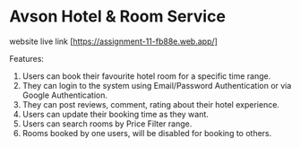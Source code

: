 # Avson Hotel & Room Service

website live link  [https://assignment-11-fb88e.web.app/]

Features:

1. Users can book their favourite hotel room for a specific time range.
2. They can login to the system using Email/Password Authentication or via Google Authentication.
3. They can post reviews, comment, rating about their hotel experience.
4. Users can update their booking time as they want.
5. Users can search rooms by Price Filter range.
6. Rooms booked by one users, will be disabled for booking to others. 
<!-- 3. Users can cancel their booking at least one day before the checkIn date. -->
<!-- 5. Users data is protected with JWT authentication system. -->